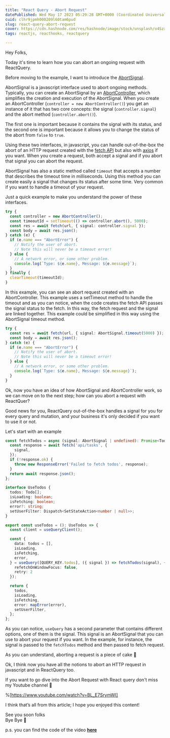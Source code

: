 ```yaml
---
title: "React Query - Abort Request"
datePublished: Wed May 17 2023 05:29:28 GMT+0000 (Coordinated Universal Time)
cuid: clhr9jpmh000209l60tam6pud
slug: react-query-abort-request
cover: https://cdn.hashnode.com/res/hashnode/image/stock/unsplash/o4SzxPgMwV8/upload/c11ec8a06625444d23f47684fe0a8870.jpeg
tags: reactjs, reacthooks, reactquery

---
```


Hey Folks,

Today it's time to learn how you can abort an ongoing request with ReactQuery.

Before moving to the example, I want to introduce the [AbortSignal](https://developer.mozilla.org/en-US/docs/Web/API/AbortSignal).

AbortSignal is a javascript interface used to abort ongoing methods. Typically, you can create an AbortSignal by an [AbortController](https://developer.mozilla.org/en-US/docs/Web/API/AbortController), which simplifies the creation and execution of the AbortSignal. When you create an AbortController (`controller = new AbortController()`) you get an instance of it that has two core concepts: the signal (`controller.signal`) and the abort method (`controller.abort()`).

The first one is important because it contains the signal with its status, and the second one is important because it allows you to change the status of the abort from `false` to `true`.

Using these two interfaces, in javascript, you can handle out-of-the-box the abort of an HTTP request created with the [fetch API](https://developer.mozilla.org/en-US/docs/Web/API/Fetch_API) but also with [axios](https://axios-http.com) if you want. When you create a request, both accept a signal and if you abort that signal you can abort the request.

AbortSignal has also a static method called `timeout` that accepts a number that describes the timeout time in milliseconds. Using this method you can create easily a signal that changes its status after some time. Very common if you want to handle a timeout of your request.

Just a quick example to make you understand the power of these interfaces.

```typescript
try {
  const controller = new AbortController();
  const timeoutId = setTimeout(() => controller.abort(), 5000);
  const res = await fetch(url, { signal: controller.signal });
  const body = await res.json();
} catch (e) {
  if (e.name === "AbortError") {
    // Notify the user of abort.
    // Note this will never be a timeout error!
  } else {
    // A network error, or some other problem.
    console.log(`Type: ${e.name}, Message: ${e.message}`);
  }
} finally {
  clearTimeout(timeoutId);
}
```

In this example, you can see an abort request created with an AbortController. This example uses a setTimeout method to handle the timeout and as you can notice, when the code creates the fetch API passes the signal status to the fetch. In this way, the fetch request and the signal are linked together. This example could be simplified in this way using the AbortSignal timeout method.

```typescript
try {
  const res = await fetch(url, { signal: AbortSignal.timeout(5000) });
  const body = await res.json();
} catch (e) {
  if (e.name === "AbortError") {
    // Notify the user of abort.
    // Note this will never be a timeout error!
  } else {
    // A network error, or some other problem.
    console.log(`Type: ${e.name}, Message: ${e.message}`);
  }
}
```

Ok, now you have an idea of how AbortSignal and AbortController work, so we can move on to the next step; how can you abort a request with ReactQuer?

Good news for you, ReactQuery out-of-the-box handles a signal for you for every query and mutation, and your business it's only decided if you want to use it or not.

Let's start with an example

```typescript
const fetchTodos = async (signal: AbortSignal | undefined): Promise<Todo[]> => {
  const response = await fetch('api/tasks', {
    signal,
  });
  if (!response.ok) {
    throw new ResponseError('Failed to fetch todos', response);
  }
  return await response.json();
};

interface UseTodos {
  todos: Todo[];
  isLoading: boolean;
  isFetching: boolean;
  error?: string;
  setUserFilter: Dispatch<SetStateAction<number | null>>;
}

export const useTodos = (): UseTodos => {
  const client = useQueryClient();

  const {
    data: todos = [],
    isLoading,
    isFetching,
    error,
  } = useQuery([QUERY_KEY.todos], ({ signal }) => fetchTodos(signal), {
    refetchOnWindowFocus: false,
    retry: 2
  });

  return {
    todos,
    isLoading,
    isFetching,
    error: mapError(error),
    setUserFilter,
  };
};
```

As you can notice, `useQuery` has a second parameter that contains different options, one of them is the signal. This signal is an AbortSignal that you can use to abort your request if you want. In the example, for instance, the signal is passed to the `fetchTodos` method and then passed to fetch request.

As you can understand, aborting a request is a piece of cake 🍰

Ok, I think now you have all the notions to abort an HTTP request in javascript and in ReactQuery too.

If you want to go dive into the Abort Request with React query don't miss my Youtube channel 🚀

%[https://www.youtube.com/watch?v=BL_E7SrymWI] 

I think that’s all from this article; I hope you enjoyed this content!

See you soon folks  
Bye Bye 👋

p.s. you can find the code of the video [**here**](https://github.com/Puppo/learning-react-query/tree/10-abort-request)